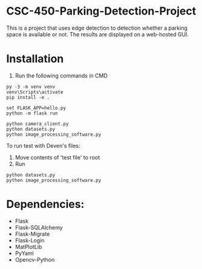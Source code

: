 # CSC-450-Parking-Detection-Project
This is a project that uses edge detection to detection whether a parking space is available or not. The results are displayed on a web-hosted GUI.

# Installation
1. Run the following commands in CMD

```
py -3 -m venv venv
venv\Scripts\activate
pip install -e .

set FLASK_APP=hello.py
python -m flask run
```

```
python camera_client.py
python datasets.py
python image_processing_software.py
```

To run test with Deven's files:
1. Move contents of 'test file' to root
2. Run
```
python datasets.py
python image_processing_software.py
```

# Dependencies:
* Flask
* Flask-SQLAlchemy
* Flask-Migrate
* Flask-Login
* MatPlotLib
* PyYaml
* Opencv-Python
